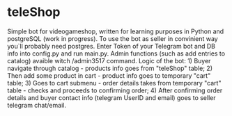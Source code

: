 # teleShop

Simple bot for videogameshop, written for learning purposes in Python and postgreSQL (work in progress).
To use the bot as seller in convinient way you`ll probably need postgres.
Enter Token of your Telegram bot and DB info into config.py and run main.py. 
Admin functions (such as add entries to catalog) avaible witch /admin3517 command.
Logic of the bot: 1) Buyer navigate through catalog - products info goes from "teleShop" table;
                  2) Then add some product in cart - product info goes to temporary "cart" table;
                  3) Goes to cart submenu - order details takes from temporary "cart" table - checks and proceeds to confirming order;
                  4) After confirming order details and buyer contact info (telegram UserID and email) goes to seller telegram chat/email. 
